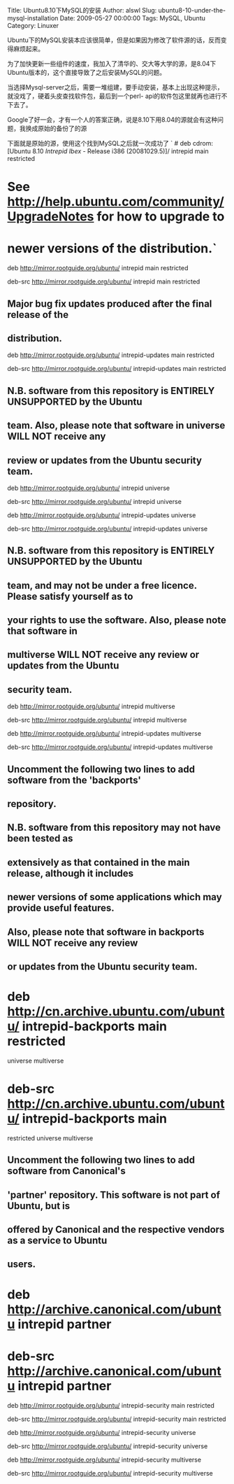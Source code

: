 Title: Ubuntu8.10下MySQL的安装
Author: alswl
Slug: ubuntu8-10-under-the-mysql-installation
Date: 2009-05-27 00:00:00
Tags: MySQL, Ubuntu
Category: Linuxer

Ubuntu下的MySQL安装本应该很简单，但是如果因为修改了软件源的话，反而变得麻烦起来。

为了加快更新一些组件的速度，我加入了清华的、交大等大学的源，是8.04下Ubuntu版本的，这个直接导致了之后安装MySQL的问题。

当选择Mysql-server之后，需要一堆组建，要手动安装，基本上出现这种提示，就没戏了，硬着头皮查找软件包，最后到一个perl-
api的软件包这里就再也进行不下去了。

Google了好一会，才有一个人的答案正确，说是8.10下用8.04的源就会有这种问题，我换成原始的备份了的源

下面就是原始的源，使用这个找到MySQL之后就一次成功了 ` # deb cdrom:[Ubuntu 8.10 _Intrepid Ibex_ -
Release i386 (20081029.5)]/ intrepid main restricted

# See http://help.ubuntu.com/community/UpgradeNotes for how to upgrade to

# newer versions of the distribution.`

deb http://mirror.rootguide.org/ubuntu/ intrepid main restricted

deb-src http://mirror.rootguide.org/ubuntu/ intrepid main restricted

## Major bug fix updates produced after the final release of the

## distribution.

deb http://mirror.rootguide.org/ubuntu/ intrepid-updates main restricted

deb-src http://mirror.rootguide.org/ubuntu/ intrepid-updates main restricted

## N.B. software from this repository is ENTIRELY UNSUPPORTED by the Ubuntu

## team. Also, please note that software in universe WILL NOT receive any

## review or updates from the Ubuntu security team.

deb http://mirror.rootguide.org/ubuntu/ intrepid universe

deb-src http://mirror.rootguide.org/ubuntu/ intrepid universe

deb http://mirror.rootguide.org/ubuntu/ intrepid-updates universe

deb-src http://mirror.rootguide.org/ubuntu/ intrepid-updates universe

## N.B. software from this repository is ENTIRELY UNSUPPORTED by the Ubuntu

## team, and may not be under a free licence. Please satisfy yourself as to

## your rights to use the software. Also, please note that software in

## multiverse WILL NOT receive any review or updates from the Ubuntu

## security team.

deb http://mirror.rootguide.org/ubuntu/ intrepid multiverse

deb-src http://mirror.rootguide.org/ubuntu/ intrepid multiverse

deb http://mirror.rootguide.org/ubuntu/ intrepid-updates multiverse

deb-src http://mirror.rootguide.org/ubuntu/ intrepid-updates multiverse

## Uncomment the following two lines to add software from the 'backports'

## repository.

## N.B. software from this repository may not have been tested as

## extensively as that contained in the main release, although it includes

## newer versions of some applications which may provide useful features.

## Also, please note that software in backports WILL NOT receive any review

## or updates from the Ubuntu security team.

# deb http://cn.archive.ubuntu.com/ubuntu/ intrepid-backports main restricted
universe multiverse

# deb-src http://cn.archive.ubuntu.com/ubuntu/ intrepid-backports main
restricted universe multiverse

## Uncomment the following two lines to add software from Canonical's

## 'partner' repository. This software is not part of Ubuntu, but is

## offered by Canonical and the respective vendors as a service to Ubuntu

## users.

# deb http://archive.canonical.com/ubuntu intrepid partner

# deb-src http://archive.canonical.com/ubuntu intrepid partner

deb http://mirror.rootguide.org/ubuntu/ intrepid-security main restricted

deb-src http://mirror.rootguide.org/ubuntu/ intrepid-security main restricted

deb http://mirror.rootguide.org/ubuntu/ intrepid-security universe

deb-src http://mirror.rootguide.org/ubuntu/ intrepid-security universe

deb http://mirror.rootguide.org/ubuntu/ intrepid-security multiverse

deb-src http://mirror.rootguide.org/ubuntu/ intrepid-security multiverse

